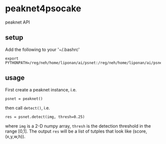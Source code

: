 # peaknet4psocake
peaknet API

## setup

Add the following to your '~/.bashrc'

```
export PYTHONPATH=/reg/neh/home/liponan/ai/psnet:/reg/neh/home/liponan/ai/psnet/examples:/reg/neh/home/liponan/ai/psnet/python:$PYTHONPATH
```

## usage

First create a peaknet instance, i.e.

```
psnet = peaknet()
```

then call `detect()`, i.e.

```
res = psnet.detect(img, thresh=0.25)
```

where `img` is a 2-D numpy array, `thresh` is the detection threshold in the range [0,1]. The output `res` will be a list of tutples that look like (score, (x,y,w,h)).
